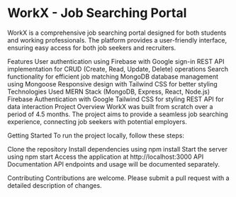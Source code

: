 WorkX - Job Searching Portal
==========================

WorkX is a comprehensive job searching portal designed for both students and working professionals. The platform provides a user-friendly interface, ensuring easy access for both job seekers and recruiters.

Features
User authentication using Firebase with Google sign-in
REST API implementation for CRUD (Create, Read, Update, Delete) operations
Search functionality for efficient job matching
MongoDB database management using Mongoose
Responsive design with Tailwind CSS for better styling
Technologies Used
MERN Stack (MongoDB, Express, React, Node.js)
Firebase Authentication with Google
Tailwind CSS for styling
REST API for data interaction
Project Overview
WorkX was built from scratch over a period of 4.5 months. The project aims to provide a seamless job searching experience, connecting job seekers with potential employers.

Getting Started
To run the project locally, follow these steps:

Clone the repository
Install dependencies using npm install
Start the server using npm start
Access the application at http://localhost:3000
API Documentation
API endpoints and usage will be documented separately.

Contributing
Contributions are welcome. Please submit a pull request with a detailed description of changes.
